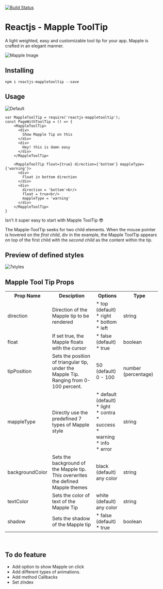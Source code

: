 [![Build Status](https://travis-ci.org/haldarmahesh/reactjs-mapple-tooltip.svg?branch=master)](https://travis-ci.org/haldarmahesh/reactjs-mapple-tooltip)
# Reactjs - Mapple ToolTip
A light weighted, easy and customizable tool tip for your app. Mapple is crafted in an elegant manner.

![Mapple Image](http://i.imgur.com/gKj819N.jpg)

## Installing
```
npm i reactjs-mappletooltip --save
```

## Usage

![Default](http://i.imgur.com/O8MzzBo.gif)

```
var MappleToolTip = require('reactjs-mappletooltip');
const PageWithToolTip = () => {
    <MappleToolTip>
      <div>
        Show Mapple Tip on this
      </div>
      <div>
        Hey! this is damn easy
      </div>
    </MappleToolTip>

    <MappleToolTip float={true} direction={'bottom'} mappleType={'warning'}>
      <div>
        Float in bottom direction
      </div>
      <div>
        direction = 'bottom'<br/>
        float = true<br/>
        mappleType = 'warning'
      </div>
    </MappleToolTip>
}
```
Isn't it super easy to start with Mapple ToolTip :sunglasses:

The Mapple-ToolTip seeks for two child elements. When the mouse pointer is hovered on the _first child_, div in the example, the Mapple ToolTip appears on top of the first child with the _second child_ as the content within the tip.


## Preview of defined styles
![7styles](http://i.imgur.com/MGJOyci.gif)

## Mapple Tool Tip Props

<table>
    <tr>
        <th>Prop Name</th>
        <th>Desciption</th>
        <th>Options</th>
        <th>Type</th>
    </tr>
    <tr>
        <td>direction</td>
        <td>Direction of the Mapple tip to be rendered</td>
        <td>
        * top (default)<br/>
        * right<br/>
        * bottom<br/>
        * left
        </td>
        <td>string</td>
    </tr>
    <tr>
        <td>float</td>
        <td>If set true, the Mapple floats with the cursor</td>
        <td>* false (default)<br/>
        * true</td>
        <td>boolean</td>
    <tr>
      <td>tipPosition</td>
      <td>Sets the position of triangular tip, under the Mapple Tip.<br/>Ranging from 0-100 percent.</td>
      <td>50 (default)</br>
      0 - 100</td>
      <td>number (percentage)</td>
    </tr>
    <tr>
      <td>mappleType</td>
      <td>Directly use the predefined 7 types of Mapple style</td>
      <td>* default (default)<br/>
          * light<br/>
          * contra<br/>
          * success<br/>
          * warning<br/>
          * info<br/>
          * error
      </td>
      <td>string</td>
    </tr>
    <tr>
      <td>backgroundColor</td>
      <td>Sets the background of the Mapple tip.<br/>This overwrites the defined Mapple themes</td>
      <td>black (default)<br/>
      any color<br/></td>
      <td>string</td>
    </tr>
    <tr>
      <td>textColor</td>
      <td>Sets the color of text of the Mapple Tip</td>
      <td>white (default)<br/>any color<br/></td>
      <td>string</td>
    </tr>
    <tr>
      <td>shadow</td>
      <td>Sets the shadow of the Mapple tip</td>
      <td>* false (default) </br>
        * true
      </td>
      <td>
      boolean
      </td>
    <tr/>
    </tr>
</table>​

## To do feature
* Add option to show Mapple on click
* Add different types of animations.
* Add method Callbacks
* Set zIndex
